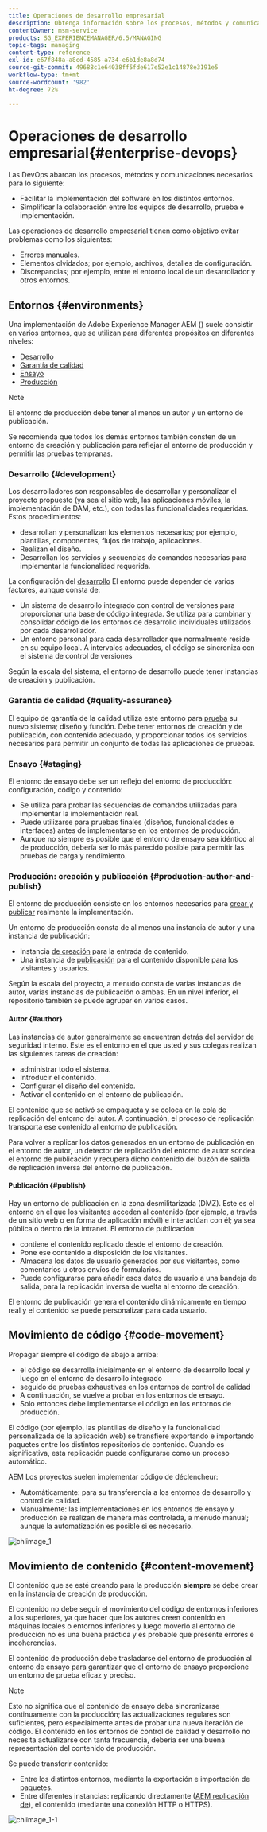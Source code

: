 ```yaml
---
title: Operaciones de desarrollo empresarial
description: Obtenga información sobre los procesos, métodos y comunicaciones necesarios para facilitar la implementación y la colaboración.
contentOwner: msm-service
products: SG_EXPERIENCEMANAGER/6.5/MANAGING
topic-tags: managing
content-type: reference
exl-id: e67f848a-a8cd-4585-a734-e6b1de8a8d74
source-git-commit: 49688c1e64038ff5fde617e52e1c14878e3191e5
workflow-type: tm+mt
source-wordcount: '982'
ht-degree: 72%

---
```


# Operaciones de desarrollo empresarial{#enterprise-devops}

Las DevOps abarcan los procesos, métodos y comunicaciones necesarios para lo siguiente:

* Facilitar la implementación del software en los distintos entornos.
* Simplificar la colaboración entre los equipos de desarrollo, prueba e implementación.

Las operaciones de desarrollo empresarial tienen como objetivo evitar problemas como los siguientes:

* Errores manuales.
* Elementos olvidados; por ejemplo, archivos, detalles de configuración.
* Discrepancias; por ejemplo, entre el entorno local de un desarrollador y otros entornos.

## Entornos {#environments}

Una implementación de Adobe Experience Manager AEM () suele consistir en varios entornos, que se utilizan para diferentes propósitos en diferentes niveles:

* [Desarrollo](#development)
* [Garantía de calidad](#quality-assurance)
* [Ensayo](#staging)
* [Producción](#production-author-and-publish)

>[!NOTE]
>
>El entorno de producción debe tener al menos un autor y un entorno de publicación.
>
>Se recomienda que todos los demás entornos también consten de un entorno de creación y publicación para reflejar el entorno de producción y permitir las pruebas tempranas.

### Desarrollo {#development}

Los desarrolladores son responsables de desarrollar y personalizar el proyecto propuesto (ya sea el sitio web, las aplicaciones móviles, la implementación de DAM, etc.), con todas las funcionalidades requeridas. Estos procedimientos:

* desarrollan y personalizan los elementos necesarios; por ejemplo, plantillas, componentes, flujos de trabajo, aplicaciones.
* Realizan el diseño.
* Desarrollan los servicios y secuencias de comandos necesarias para implementar la funcionalidad requerida.

La configuración del [desarrollo](/help/sites-developing/best-practices.md) El entorno puede depender de varios factores, aunque consta de:

* Un sistema de desarrollo integrado con control de versiones para proporcionar una base de código integrada. Se utiliza para combinar y consolidar código de los entornos de desarrollo individuales utilizados por cada desarrollador.
* Un entorno personal para cada desarrollador que normalmente reside en su equipo local. A intervalos adecuados, el código se sincroniza con el sistema de control de versiones

Según la escala del sistema, el entorno de desarrollo puede tener instancias de creación y publicación.

### Garantía de calidad {#quality-assurance}

El equipo de garantía de la calidad utiliza este entorno para [prueba](/help/sites-developing/test-plan.md) su nuevo sistema; diseño y función. Debe tener entornos de creación y de publicación, con contenido adecuado, y proporcionar todos los servicios necesarios para permitir un conjunto de todas las aplicaciones de pruebas.

### Ensayo {#staging}

El entorno de ensayo debe ser un reflejo del entorno de producción: configuración, código y contenido:

* Se utiliza para probar las secuencias de comandos utilizadas para implementar la implementación real.
* Puede utilizarse para pruebas finales (diseños, funcionalidades e interfaces) antes de implementarse en los entornos de producción.
* Aunque no siempre es posible que el entorno de ensayo sea idéntico al de producción, debería ser lo más parecido posible para permitir las pruebas de carga y rendimiento.

### Producción: creación y publicación {#production-author-and-publish}

El entorno de producción consiste en los entornos necesarios para [crear y publicar](/help/sites-authoring/author.md#concept-of-authoring-and-publishing) realmente la implementación.

Un entorno de producción consta de al menos una instancia de autor y una instancia de publicación:

* Instancia [de creación](#author) para la entrada de contenido.
* Una instancia de [publicación](#publish) para el contenido disponible para los visitantes y usuarios.

Según la escala del proyecto, a menudo consta de varias instancias de autor, varias instancias de publicación o ambas. En un nivel inferior, el repositorio también se puede agrupar en varios casos.

#### Autor {#author}

Las instancias de autor generalmente se encuentran detrás del servidor de seguridad interno. Este es el entorno en el que usted y sus colegas realizan las siguientes tareas de creación:

* administrar todo el sistema.
* Introducir el contenido.
* Configurar el diseño del contenido.
* Activar el contenido en el entorno de publicación.

El contenido que se activó se empaqueta y se coloca en la cola de replicación del entorno del autor. A continuación, el proceso de replicación transporta ese contenido al entorno de publicación.

Para volver a replicar los datos generados en un entorno de publicación en el entorno de autor, un detector de replicación del entorno de autor sondea el entorno de publicación y recupera dicho contenido del buzón de salida de replicación inversa del entorno de publicación.

#### Publicación {#publish}

Hay un entorno de publicación en la zona desmilitarizada (DMZ). Este es el entorno en el que los visitantes acceden al contenido (por ejemplo, a través de un sitio web o en forma de aplicación móvil) e interactúan con él; ya sea pública o dentro de la intranet. El entorno de publicación:

* contiene el contenido replicado desde el entorno de creación.
* Pone ese contenido a disposición de los visitantes.
* Almacena los datos de usuario generados por sus visitantes, como comentarios u otros envíos de formularios.
* Puede configurarse para añadir esos datos de usuario a una bandeja de salida, para la replicación inversa de vuelta al entorno de creación.

El entorno de publicación genera el contenido dinámicamente en tiempo real y el contenido se puede personalizar para cada usuario.

## Movimiento de código {#code-movement}

Propagar siempre el código de abajo a arriba:

* el código se desarrolla inicialmente en el entorno de desarrollo local y luego en el entorno de desarrollo integrado
* seguido de pruebas exhaustivas en los entornos de control de calidad
* A continuación, se vuelve a probar en los entornos de ensayo.
* Solo entonces debe implementarse el código en los entornos de producción.

El código (por ejemplo, las plantillas de diseño y la funcionalidad personalizada de la aplicación web) se transfiere exportando e importando paquetes entre los distintos repositorios de contenido. Cuando es significativa, esta replicación puede configurarse como un proceso automático.

AEM Los proyectos suelen implementar código de déclencheur:

* Automáticamente: para su transferencia a los entornos de desarrollo y control de calidad.
* Manualmente: las implementaciones en los entornos de ensayo y producción se realizan de manera más controlada, a menudo manual; aunque la automatización es posible si es necesario.

![chlimage_1](assets/chlimage_1.png)

## Movimiento de contenido  {#content-movement}

El contenido que se esté creando para la producción **siempre** se debe crear en la instancia de creación de producción.

El contenido no debe seguir el movimiento del código de entornos inferiores a los superiores, ya que hacer que los autores creen contenido en máquinas locales o entornos inferiores y luego moverlo al entorno de producción no es una buena práctica y es probable que presente errores e incoherencias.

El contenido de producción debe trasladarse del entorno de producción al entorno de ensayo para garantizar que el entorno de ensayo proporcione un entorno de prueba eficaz y preciso.

>[!NOTE]
>
>Esto no significa que el contenido de ensayo deba sincronizarse continuamente con la producción; las actualizaciones regulares son suficientes, pero especialmente antes de probar una nueva iteración de código. El contenido en los entornos de control de calidad y desarrollo no necesita actualizarse con tanta frecuencia, debería ser una buena representación del contenido de producción.

Se puede transferir contenido:

* Entre los distintos entornos, mediante la exportación e importación de paquetes.
* Entre diferentes instancias: replicando directamente ([AEM replicación de](/help/sites-deploying/replication.md)), el contenido (mediante una conexión HTTP o HTTPS).

![chlimage_1-1](assets/chlimage_1-1.png)
